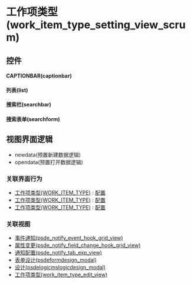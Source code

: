 # 工作项类型(work_item_type_setting_view_scrum)  <!-- {docsify-ignore-all} -->



## 控件
#### CAPTIONBAR(captionbar)
#### 列表(list)
#### 搜索栏(searchbar)
#### 搜索表单(searchform)

## 视图界面逻辑
  * newdata(预置新建数据逻辑)
  * opendata(预置打开数据逻辑)


### 关联界面行为
  * [工作项类型(WORK_ITEM_TYPE)](module/ProjMgmt/work_item_type) : [配置](module/ProjMgmt/work_item_type#界面行为)
  * [工作项类型(WORK_ITEM_TYPE)](module/ProjMgmt/work_item_type) : [配置](module/ProjMgmt/work_item_type#界面行为)
  * [工作项类型(WORK_ITEM_TYPE)](module/ProjMgmt/work_item_type) : [配置](module/ProjMgmt/work_item_type#界面行为)

### 关联视图
  * [事件通知(psde_notify_event_hook_grid_view)](app/view/psde_notify_event_hook_grid_view)
  * [属性变更(psde_notify_field_change_hook_grid_view)](app/view/psde_notify_field_change_hook_grid_view)
  * [通知配置(psde_notify_tab_exp_view)](app/view/psde_notify_tab_exp_view)
  * [表单设计(psdeformdesign_modal)](app/view/psdeformdesign_modal)
  * [设计(psdelogicmslogicdesign_modal)](app/view/psdelogicmslogicdesign_modal)
  * [工作项类型(work_item_type_edit_view)](app/view/work_item_type_edit_view)

<script>
 const { createApp } = Vue
  createApp({
    data() {
      return {

      }
    }
  }).use(ElementPlus).mount('#app')
</script>